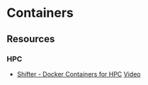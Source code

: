 # Containers

## Resources
### HPC
* [Shifter - Docker Containers for HPC](https://insidehpc.com/2018/04/shifter-docker-containers-hpc/)
  [Video](https://www.youtube.com/watch?v=YgsiRzAm6cU)

